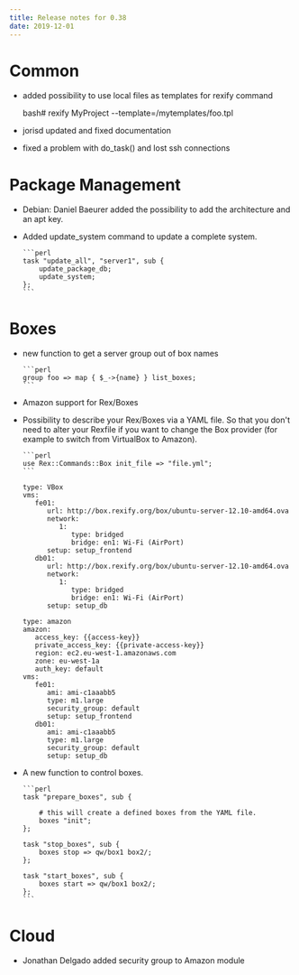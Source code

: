 ```yaml
---
title: Release notes for 0.38
date: 2019-12-01
---
```


# Common

-   added possibility to use local files as templates for rexify command

    bash# rexify MyProject --template=/mytemplates/foo.tpl

-   jorisd updated and fixed documentation

-   fixed a problem with do\_task() and lost ssh connections

# Package Management

-   Debian: Daniel Baeurer added the possibility to add the architecture and an apt key.

-   Added update\_system command to update a complete system.

        ```perl
        task "update_all", "server1", sub {
            update_package_db;
            update_system;
        };
        ```

# Boxes

-   new function to get a server group out of box names

        ```perl
        group foo => map { $_->{name} } list_boxes;
        ```

-   Amazon support for Rex/Boxes

-   Possibility to describe your Rex/Boxes via a YAML file. So that you don't need to alter your Rexfile if you want to change the Box provider (for example to switch from VirtualBox to Amazon).

        ```perl
        use Rex::Commands::Box init_file => "file.yml";
        ```

        type: VBox
        vms:
           fe01:
              url: http://box.rexify.org/box/ubuntu-server-12.10-amd64.ova
              network:
                 1:
                    type: bridged
                    bridge: en1: Wi-Fi (AirPort)
              setup: setup_frontend
           db01:
              url: http://box.rexify.org/box/ubuntu-server-12.10-amd64.ova
              network:
                 1:
                    type: bridged
                    bridge: en1: Wi-Fi (AirPort)
              setup: setup_db
    
        type: amazon
        amazon:
           access_key: {{access-key}}
           private_access_key: {{private-access-key}}
           region: ec2.eu-west-1.amazonaws.com
           zone: eu-west-1a
           auth_key: default
        vms:
           fe01:
              ami: ami-c1aaabb5
              type: m1.large
              security_group: default
              setup: setup_frontend
           db01:
              ami: ami-c1aaabb5
              type: m1.large
              security_group: default
              setup: setup_db

-   A new function to control boxes.

        ```perl
        task "prepare_boxes", sub {
        
            # this will create a defined boxes from the YAML file.
            boxes "init";
        };
        
        task "stop_boxes", sub {
            boxes stop => qw/box1 box2/;
        };
        
        task "start_boxes", sub {
            boxes start => qw/box1 box2/;
        };
        ```

# Cloud

-   Jonathan Delgado added security group to Amazon module

